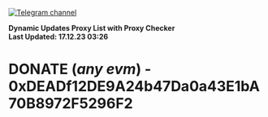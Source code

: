 [![Telegram channel](https://img.shields.io/endpoint?url=https://runkit.io/damiankrawczyk/telegram-badge/branches/master?url=https://t.me/n4z4v0d)](https://t.me/n4z4v0d) 

**Dynamic Updates Proxy List with Proxy Checker**  
**Last Updated: 17.12.23 03:26**

# DONATE (_any evm_) - 0xDEADf12DE9A24b47Da0a43E1bA70B8972F5296F2
